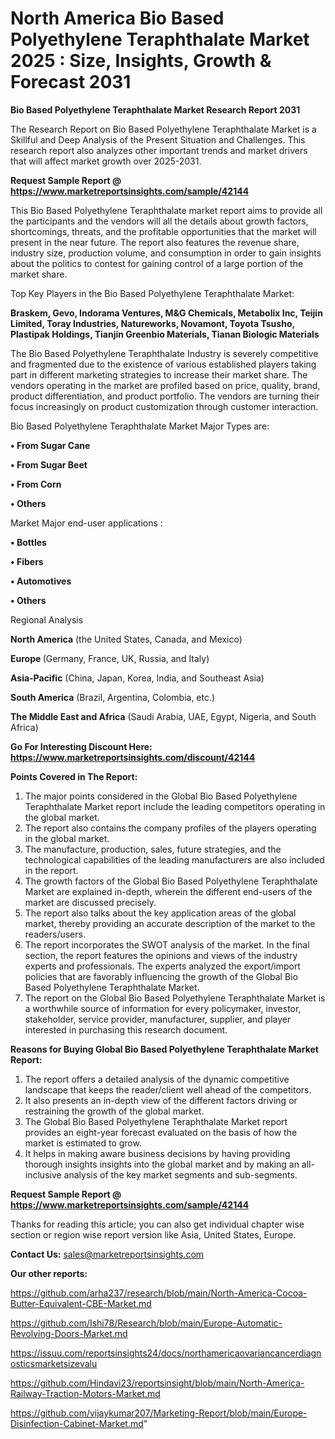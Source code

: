 # North America Bio Based Polyethylene Teraphthalate Market 2025 : Size, Insights, Growth & Forecast 2031

<strong>Bio Based Polyethylene Teraphthalate Market Research Report 2031</strong>

The Research Report on Bio Based Polyethylene Teraphthalate Market is a Skillful and Deep Analysis of the Present Situation and Challenges. This research report also analyzes other important trends and market drivers that will affect market growth over 2025-2031.

<strong>Request Sample Report @ <a href=https://www.marketreportsinsights.com/sample/42144>https://www.marketreportsinsights.com/sample/42144</a></strong>

This Bio Based Polyethylene Teraphthalate market report aims to provide all the participants and the vendors will all the details about growth factors, shortcomings, threats, and the profitable opportunities that the market will present in the near future. The report also features the revenue share, industry size, production volume, and consumption in order to gain insights about the politics to contest for gaining control of a large portion of the market share.

Top Key Players in the Bio Based Polyethylene Teraphthalate Market:

<strong>Braskem, Gevo, Indorama Ventures, M&G Chemicals, Metabolix Inc, Teijin Limited, Toray Industries, Natureworks, Novamont, Toyota Tsusho, Plastipak Holdings, Tianjin Greenbio Materials, Tianan Biologic Materials</strong>

The Bio Based Polyethylene Teraphthalate Industry is severely competitive and fragmented due to the existence of various established players taking part in different marketing strategies to increase their market share. The vendors operating in the market are profiled based on price, quality, brand, product differentiation, and product portfolio. The vendors are turning their focus increasingly on product customization through customer interaction.

Bio Based Polyethylene Teraphthalate Market Major Types are:

<strong>•  From Sugar Cane

•  From Sugar Beet

•  From Corn

•  Others</strong>

Market Major end-user applications :

<strong>•  Bottles

•  Fibers

•  Automotives

•  Others</strong>

Regional Analysis

</u><strong><b>North America</b></strong> (the United States, Canada, and Mexico)

<strong><b>Europe </b></strong>(Germany, France, UK, Russia, and Italy)

<strong><b>Asia-Pacific</b></strong> (China, Japan, Korea, India, and Southeast Asia)

<strong><b>South America</b></strong> (Brazil, Argentina, Colombia, etc.)

<strong><b>The Middle East and Africa</b></strong> (Saudi Arabia, UAE, Egypt, Nigeria, and South Africa)

<strong>Go For Interesting Discount Here: <a href=https://www.marketreportsinsights.com/discount/42144>https://www.marketreportsinsights.com/discount/42144</a></strong>

<strong>Points Covered in The Report:</strong>
<ol>
  <li>The major points considered in the Global Bio Based Polyethylene Teraphthalate Market report include the leading competitors operating in the global market.</li>
  <li>The report also contains the company profiles of the players operating in the global market.</li>
  <li>The manufacture, production, sales, future strategies, and the technological capabilities of the leading manufacturers are also included in the report.</li>
  <li>The growth factors of the Global Bio Based Polyethylene Teraphthalate Market are explained in-depth, wherein the different end-users of the market are discussed precisely.</li>
  <li>The report also talks about the key application areas of the global market, thereby providing an accurate description of the market to the readers/users.</li>
  <li>The report incorporates the SWOT analysis of the market. In the final section, the report features the opinions and views of the industry experts and professionals. The experts analyzed the export/import policies that are favorably influencing the growth of the Global Bio Based Polyethylene Teraphthalate Market.</li>
  <li>The report on the Global Bio Based Polyethylene Teraphthalate Market is a worthwhile source of information for every policymaker, investor, stakeholder, service provider, manufacturer, supplier, and player interested in purchasing this research document.</li>
</ol>
<strong>Reasons for Buying Global Bio Based Polyethylene Teraphthalate Market Report:</strong>

<ol>
  <li>The report offers a detailed analysis of the dynamic competitive landscape that keeps the reader/client well ahead of the competitors.</li>
  <li>It also presents an in-depth view of the different factors driving or restraining the growth of the global market.</li>
  <li>The Global Bio Based Polyethylene Teraphthalate Market report provides an eight-year forecast evaluated on the basis of how the market is estimated to grow.</li>
  <li>It helps in making aware business decisions by having providing thorough insights insights into the global market and by making an all-inclusive analysis of the key market segments and sub-segments.</li>
</ol>
<strong>Request Sample Report @ <a href=https://www.marketreportsinsights.com/sample/42144>https://www.marketreportsinsights.com/sample/42144</a></strong>


Thanks for reading this article; you can also get individual chapter wise section or region wise report version like Asia, United States, Europe.

<strong>Contact Us:</strong>
sales@marketreportsinsights.com

<strong>Our other reports:</strong>

<a href=https://github.com/arha237/research/blob/main/North-America-Cocoa-Butter-Equivalent-CBE-Market.md>https://github.com/arha237/research/blob/main/North-America-Cocoa-Butter-Equivalent-CBE-Market.md</a>

<a href=https://github.com/Ishi78/Research/blob/main/Europe-Automatic-Revolving-Doors-Market.md>https://github.com/Ishi78/Research/blob/main/Europe-Automatic-Revolving-Doors-Market.md</a>

<a href=https://issuu.com/reportsinsights24/docs/northamericaovariancancerdiagnosticsmarketsizevalu>https://issuu.com/reportsinsights24/docs/northamericaovariancancerdiagnosticsmarketsizevalu</a>

<a href=https://github.com/Hindavi23/reportsinsight/blob/main/North-America-Railway-Traction-Motors-Market.md>https://github.com/Hindavi23/reportsinsight/blob/main/North-America-Railway-Traction-Motors-Market.md</a>

<a href=https://github.com/vijaykumar207/Marketing-Report/blob/main/Europe-Disinfection-Cabinet-Market.md>https://github.com/vijaykumar207/Marketing-Report/blob/main/Europe-Disinfection-Cabinet-Market.md</a>"

